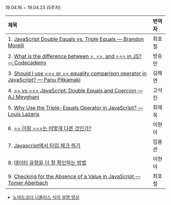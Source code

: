 19.04.16 ~ 19.04.23 (5주차)

|   제목   | 번역자  |
| :------ | :---- |
| 1. [JavaScript Double Equals vs. Triple Equals — Brandon Morelli](https://github.com/Lee-hyuna/33-js-concepts-kr/wiki/JavaScript---%EC%9D%B4%EC%A4%91-%EA%B0%99%EC%9D%8C-vs.-%EC%82%BC%EC%A4%91-%EA%B0%99%EC%9D%8C) | 최호철 |
| 2. [What is the difference between =, ==, and === in JS? — Codecademy](https://github.com/Lee-hyuna/33-js-concepts-kr/wiki/JS%EC%97%90%EC%84%9C-=,-==,-===-%EC%9D%98-%EC%B0%A8%EC%9D%B4%EB%8A%94-%EB%AC%B4%EC%97%87%EC%9D%B8%EA%B0%80%EC%9A%94%3F) | 방승민 |
| 3. [Should I use === or == equality comparison operator in JavaScript? — Panu Pitkamaki](https://github.com/Lee-hyuna/33-js-concepts-kr/wiki/Should-I-use-===-or-==-equality-comparison-operator-in-JavaScript%3F) | 김해연 |
| 4. [== vs === JavaScript: Double Equals and Coercion — AJ Meyghani](https://github.com/Lee-hyuna/33-js-concepts-kr/wiki/==-vs-===-JavaScript:-Double-Equals-and-Coercion-%E2%80%94-AJ-Meyghani)| 고석진 |
| 5. [Why Use the Triple-Equals Operator in JavaScript? — Louis Lazaris](https://github.com/Lee-hyuna/33-js-concepts-kr/wiki/%EC%9E%90%EB%B0%94%EC%8A%A4%ED%81%AC%EB%A6%BD%ED%8A%B8%EC%97%90%EC%84%9C-Triple-Equals-Operator(===-%EC%9D%BC%EC%B9%98%EC%97%B0%EC%82%B0%EC%9E%90)%EB%A5%BC-%EC%82%AC%EC%9A%A9%ED%95%98%EB%8A%94-%EC%9D%B4%EC%9C%A0%EB%8A%94-%EB%AC%B4%EC%97%87%EC%9D%B8%EA%B0%80%3F)| 최재욱 |
| 6. [== 이랑 ===는 어떻게 다른 것인가?](https://github.com/Lee-hyuna/33-js-concepts-kr/wiki/What-is-the-difference-between-==-and-===-in-JavaScript%3F) | 이현아 |
| 7. [Javascript에서 타입 체크 하기](https://github.com/Lee-hyuna/33-js-concepts-kr/wiki/checking-types-in-javascript)                                                            | 임용관 |
| 8. [데이터 유형을 더 잘 확인하는 방법](https://github.com/Lee-hyuna/33-js-concepts-kr/wiki/%EB%8D%B0%EC%9D%B4%ED%84%B0-%EC%9C%A0%ED%98%95%EC%9D%84-%EB%8D%94-%EC%9E%98-%ED%99%95%EC%9D%B8%ED%95%98%EB%8A%94-%EB%B0%A9%EB%B2%95) | 이현아 |
| 9. [Checking for the Absence of a Value in JavaScript — Tomer Aberbach](https://github.com/Lee-hyuna/33-js-concepts-kr/wiki/%EC%9E%90%EB%B0%94-%EC%8A%A4%ED%81%AC%EB%A6%BD%ED%8A%B8%EC%97%90%EC%84%9C-%EA%B0%80%EC%B9%98%EA%B0%80-%EC%97%86%EB%8A%94-%EA%B0%92-%ED%99%95%EC%9D%B8%ED%95%98%EA%B8%B0) | 최호철 |

- [노마드코더 니콜라스 식의 설명 영상](https://www.youtube.com/watch?v=4UZ9yNitwiw)
